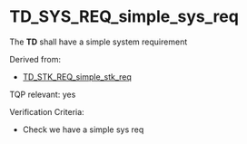 # TD_SYS_REQ_simple_sys_req

The **TD** shall have a simple system requirement

Derived from:

- [TD_STK_REQ_simple_stk_req](#td_stk_req_simple_stk_req)

TQP relevant: yes

Verification Criteria:

- Check we have a simple sys req
